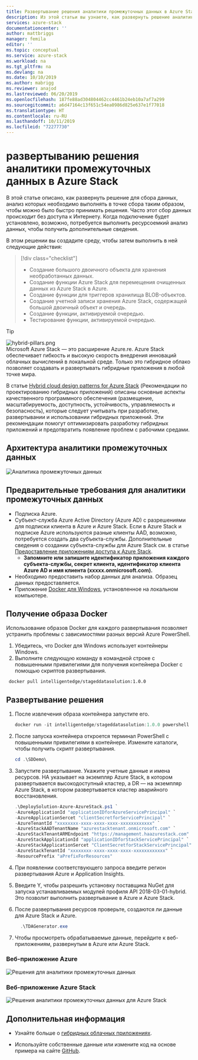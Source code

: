 ```yaml
---
title: Развертывание решения аналитики промежуточных данных в Azure Stack | Документация Майкрософт
description: Из этой статьи вы узнаете, как развернуть решение аналитики промежуточных данных в Azure Stack.
services: azure-stack
documentationcenter: ''
author: mattbriggs
manager: femila
editor: ''
ms.topic: conceptual
ms.service: azure-stack
ms.workload: na
ms.tgt_pltfrm: na
ms.devlang: na
ms.date: 10/10/2019
ms.author: mabrigg
ms.reviewer: anajod
ms.lastreviewed: 06/20/2019
ms.openlocfilehash: 187fe88ad304804462cc4461b24eb10a7af7a299
ms.sourcegitcommit: a6d47164c13f651c54ea0986d825e637e1f77018
ms.translationtype: HT
ms.contentlocale: ru-RU
ms.lasthandoff: 10/11/2019
ms.locfileid: "72277730"
---
```

# <a name="deploy-a-staged-data-analytics-solution-to-azure-stack"></a>развертыванию решения аналитики промежуточных данных в Azure Stack

В этой статье описано, как развернуть решение для сбора данных, анализ которых необходимо выполнять в точке сбора таким образом, чтобы можно было быстро принимать решения. Часто этот сбор данных происходит без доступа к Интернету. Когда подключение будет установлено, возможно, потребуется выполнить ресурсоемкий анализ данных, чтобы получить дополнительные сведения.

В этом решении вы создадите среду, чтобы затем выполнить в ней следующие действия:

> [!div class="checklist"]
> - Создание большого двоичного объекта для хранения необработанных данных.
> - Создание функции Azure Stack для перемещения очищенных данных из Azure Stack в Azure.
> - Создание функции для триггеров хранилища BLOB-объектов.
> - Создание учетной записи хранения Azure Stack, содержащей большой двоичный объект и очередь.
> - Создание функции, активируемой очередью.
> - Тестирование функции, активируемой очередью.

> [!Tip]  
> ![hybrid-pillars.png](./media/azure-stack-solution-cloud-burst/hybrid-pillars.png)  
> Microsoft Azure Stack — это расширение Azure.re. Azure Stack обеспечивает гибкость и высокую скорость внедрения инноваций облачных вычислений в локальной среде. Только это гибридное облако позволяет создавать и развертывать гибридные приложения в любой точке мира.  
> 
> В статье [Hybrid cloud design patterns for Azure Stack](azure-stack-edge-pattern-overview.md) (Рекомендации по проектированию гибридных приложений) описаны основные аспекты качественного программного обеспечения (размещение, масштабируемость, доступность, устойчивость, управляемость и безопасность), которые следует учитывать при разработке, развертывании и использовании гибридных приложений. Эти рекомендации помогут оптимизировать разработку гибридных приложений и предотвратить появление проблем с рабочими средами.

## <a name="architecture-for-staged-data-analytics"></a>Архитектура аналитики промежуточных данных

![Аналитика промежуточных данных](media/azure-stack-solution-staged-data/image1.png)

## <a name="prerequisites-for-staged-data-analytics"></a>Предварительные требования для аналитики промежуточных данных

  - Подписка Azure.
  - Субъект-служба Azure Active Directory (Azure AD) с разрешениями для подписки клиента в Azure и Azure Stack. Если в Azure Stack и подписке Azure используются разные клиенты AAD, возможно, потребуется создать два субъекта-службы. Дополнительные сведения о создании субъекта-службы для Azure Stack см. в статье [Предоставление приложениям доступа к Azure Stack](https://docs.microsoft.com/azure-stack/user/azure-stack-create-service-principals).
      - **Запомните или запишите идентификатор приложения каждого субъекта-службы, секрет клиента, идентификатор клиента Azure AD и имя клиента (xxxxx.onmicrosoft.com).**
  - Необходимо предоставить набор данных для анализа. Образец данных предоставляется.
  - Приложение [Docker для Windows](https://docs.docker.com/docker-for-windows/), установленное на локальном компьютере.

## <a name="get-the-docker-image"></a>Получение образа Docker

Использование образов Docker для каждого развертывания позволяет устранить проблемы с зависимостями разных версий Azure PowerShell.
1.  Убедитесь, что Docker для Windows использует контейнеры Windows.
2.  Выполните следующую команду в командной строке с повышенными привилегиями для получения контейнера Docker с помощью скриптов развертывания.

```
 docker pull intelligentedge/stageddatasolution:1.0.0
```

## <a name="deploy-the-solution"></a>Развертывание решения

1.  После извлечения образа контейнера запустите его.

      ```powershell  
      docker run -it intelligentedge/stageddatasolution:1.0.0 powershell
      ```

2.  После запуска контейнера откроется терминал PowerShell с повышенными привилегиями в контейнере. Измените каталоги, чтобы получить скрипт развертывания.

      ```powershell  
      cd .\SDDemo\
      ```

3.  Запустите развертывание. Укажите учетные данные и имена ресурсов. HA указывает на экземпляр Azure Stack, в котором развертывается высокодоступный кластер, а DR — на экземпляр Azure Stack, в котором развертывается кластер аварийного восстановления.

      ```powershell
      .\DeploySolution-Azure-AzureStack.ps1 `
      -AzureApplicationId "applicationIDforAzureServicePrincipal" `
      -AzureApplicationSercet "clientSecretforServicePrincipal" `
      -AzureTenantId "xxxxxxxx-xxxx-xxxx-xxxx-xxxxxxxxxxxx" `
      -AzureStackAADTenantName "azurestacktenant.onmicrosoft.com" `
      -AzureStackTenantARMEndpoint "https://management.haazurestack.com" `
      -AzureStackApplicationId "applicationIDforStackServicePrincipal" `
      -AzureStackApplicationSercet "ClientSecretforStackServicePrincipal" `
      -AzureStackTenantId "xxxxxxxx-xxxx-xxxx-xxxx-xxxxxxxxxxxx" `
      -ResourcePrefix "aPrefixForResources"
      ```

1.  При появлении соответствующего запроса введите регион развертывания Azure и Application Insights.

2.  Введите Y, чтобы разрешить установку поставщика NuGet для запуска устанавливаемых модулей профиля API 2018-03-01-hybrid. Это позволит выполнить развертывание в Azure и Azure Stack.

3.  После развертывания ресурсов проверьте, создаются ли данные для Azure Stack и Azure.

    ```powershell  
      .\TDAGenerator.exe
    ```

4.  Чтобы просмотреть обрабатываемые данные, перейдите к веб-приложениям, развернутым в Azure или Azure Stack.

### <a name="azure-web-app"></a>Веб-приложение Azure
 
![Решения для аналитики промежуточных данных](media/azure-stack-solution-staged-data/image2.png)
 
### <a name="azure-stack-web-app"></a>Веб-приложение Azure Stack
 
![Решения аналитики промежуточных данных для Azure Stack](media/azure-stack-solution-staged-data/image3.png)

## <a name="next-steps"></a>Дополнительная информация

  - Узнайте больше о [гибридных облачных приложениях](https://aka.ms/azsdevtutorials).

  - Используйте собственные данные или измените код на основе примера на сайте [GitHub](https://github.com/Azure-Samples/azure-intelligent-edge-patterns).

